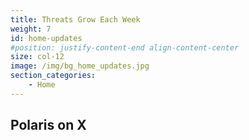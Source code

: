 ```yaml
---
title: Threats Grow Each Week
weight: 7
id: home-updates
#position: justify-content-end align-content-center
size: col-12 
image: /img/bg_home_updates.jpg
section_categories:
    - Home
---
```


<div class="headline">
<div class="headlineIn">
<h2>Polaris on X</h2>
<!-- <div class="headingTagline">Explore Our Latest Updates</div> -->
</div>
<!-- <a href="/updates/" class="button btn-dark">See All →</a> -->
</div>

<!-- {{<updates>}} -->

<script type="text/javascript" src=https://www.juicer.io/embed/morganortagus/embed-code.js async defer></script>